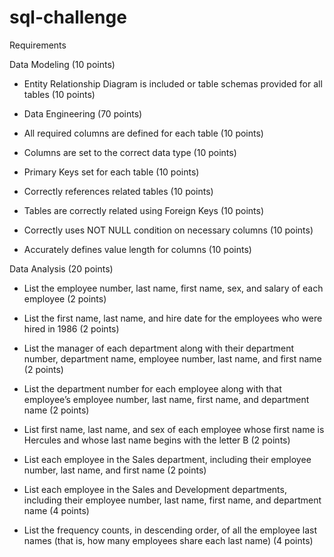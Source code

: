 # sql-challenge

Requirements

Data Modeling (10 points)
- Entity Relationship Diagram is included or table schemas provided for all tables (10 points)

- Data Engineering (70 points)

- All required columns are defined for each table (10 points)

- Columns are set to the correct data type (10 points)

- Primary Keys set for each table (10 points)

- Correctly references related tables (10 points)

- Tables are correctly related using Foreign Keys (10 points)

- Correctly uses NOT NULL condition on necessary columns (10 points)

- Accurately defines value length for columns (10 points)

Data Analysis (20 points)
- List the employee number, last name, first name, sex, and salary of each employee (2 points)

- List the first name, last name, and hire date for the employees who were hired in 1986 (2 points)

- List the manager of each department along with their department number, department name, employee number, last name, and first name (2 points)

- List the department number for each employee along with that employee’s employee number, last name, first name, and department name (2 points)

- List first name, last name, and sex of each employee whose first name is Hercules and whose last name begins with the letter B (2 points)

- List each employee in the Sales department, including their employee number, last name, and first name (2 points)

- List each employee in the Sales and Development departments, including their employee number, last name, first name, and department name (4 points)

- List the frequency counts, in descending order, of all the employee last names (that is, how many employees share each last name) (4 points)